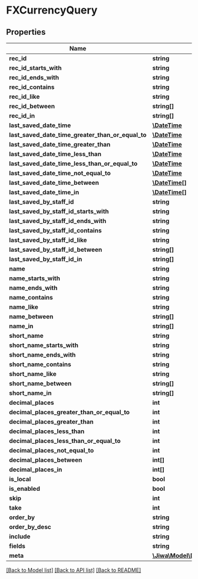 # FXCurrencyQuery

## Properties
Name | Type | Description | Notes
------------ | ------------- | ------------- | -------------
**rec_id** | **string** |  | [optional] 
**rec_id_starts_with** | **string** |  | [optional] 
**rec_id_ends_with** | **string** |  | [optional] 
**rec_id_contains** | **string** |  | [optional] 
**rec_id_like** | **string** |  | [optional] 
**rec_id_between** | **string[]** |  | [optional] 
**rec_id_in** | **string[]** |  | [optional] 
**last_saved_date_time** | [**\DateTime**](\DateTime.md) |  | [optional] 
**last_saved_date_time_greater_than_or_equal_to** | [**\DateTime**](\DateTime.md) |  | [optional] 
**last_saved_date_time_greater_than** | [**\DateTime**](\DateTime.md) |  | [optional] 
**last_saved_date_time_less_than** | [**\DateTime**](\DateTime.md) |  | [optional] 
**last_saved_date_time_less_than_or_equal_to** | [**\DateTime**](\DateTime.md) |  | [optional] 
**last_saved_date_time_not_equal_to** | [**\DateTime**](\DateTime.md) |  | [optional] 
**last_saved_date_time_between** | [**\DateTime[]**](\DateTime.md) |  | [optional] 
**last_saved_date_time_in** | [**\DateTime[]**](\DateTime.md) |  | [optional] 
**last_saved_by_staff_id** | **string** |  | [optional] 
**last_saved_by_staff_id_starts_with** | **string** |  | [optional] 
**last_saved_by_staff_id_ends_with** | **string** |  | [optional] 
**last_saved_by_staff_id_contains** | **string** |  | [optional] 
**last_saved_by_staff_id_like** | **string** |  | [optional] 
**last_saved_by_staff_id_between** | **string[]** |  | [optional] 
**last_saved_by_staff_id_in** | **string[]** |  | [optional] 
**name** | **string** |  | [optional] 
**name_starts_with** | **string** |  | [optional] 
**name_ends_with** | **string** |  | [optional] 
**name_contains** | **string** |  | [optional] 
**name_like** | **string** |  | [optional] 
**name_between** | **string[]** |  | [optional] 
**name_in** | **string[]** |  | [optional] 
**short_name** | **string** |  | [optional] 
**short_name_starts_with** | **string** |  | [optional] 
**short_name_ends_with** | **string** |  | [optional] 
**short_name_contains** | **string** |  | [optional] 
**short_name_like** | **string** |  | [optional] 
**short_name_between** | **string[]** |  | [optional] 
**short_name_in** | **string[]** |  | [optional] 
**decimal_places** | **int** |  | [optional] 
**decimal_places_greater_than_or_equal_to** | **int** |  | [optional] 
**decimal_places_greater_than** | **int** |  | [optional] 
**decimal_places_less_than** | **int** |  | [optional] 
**decimal_places_less_than_or_equal_to** | **int** |  | [optional] 
**decimal_places_not_equal_to** | **int** |  | [optional] 
**decimal_places_between** | **int[]** |  | [optional] 
**decimal_places_in** | **int[]** |  | [optional] 
**is_local** | **bool** |  | [optional] 
**is_enabled** | **bool** |  | [optional] 
**skip** | **int** |  | [optional] 
**take** | **int** |  | [optional] 
**order_by** | **string** |  | [optional] 
**order_by_desc** | **string** |  | [optional] 
**include** | **string** |  | [optional] 
**fields** | **string** |  | [optional] 
**meta** | [**\Jiwa\Model\DictionaryStringString_**](DictionaryStringString_.md) |  | [optional] 

[[Back to Model list]](../README.md#documentation-for-models) [[Back to API list]](../README.md#documentation-for-api-endpoints) [[Back to README]](../README.md)


